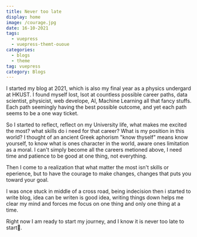 ```yaml
---
title: Never too late
display: home
image: /courage.jpg
date: 16-10-2021
tags:
  - vuepress
  - vuepress-themt-ououe
categories:
  - blogs
  - theme
tag: vuepress
category: Blogs
---
```



I started my blog at 2021, which is also my final year as a physics undergard at HKUST. I found myself lost, lsot at countless possible career paths, data scientist, physicist, web develope, AI, Machine Learning all that fancy stuffs. Each path seemingly having the best possible outcome, and yet each path seems to be a one way ticket. 

So I started to reflect, reflect on my University life, what makes me excited the most? what skills do i need for that career? What is my position in this world? I thought of an ancient Greek aphorism "know thyself" means know yourself, to know what is ones character in the world, aware ones limitation as a moral. I can't simply become all the careers metioned above, I need time and patience to be good at one thing, not everything.  

Then I come to a realization that what matter the most isn't skills or eperience, but to have the courage to make changes, changes that puts you toward your goal. 

I was once stuck in middle of a cross road, being indecision then i started to write blog, idea can be writen is good idea, writing things down helps me clear my mind and forces me focus on one thing and only one thing at a time. 

Right now I am ready to start my journey, and I know it is never too late to start🚀.